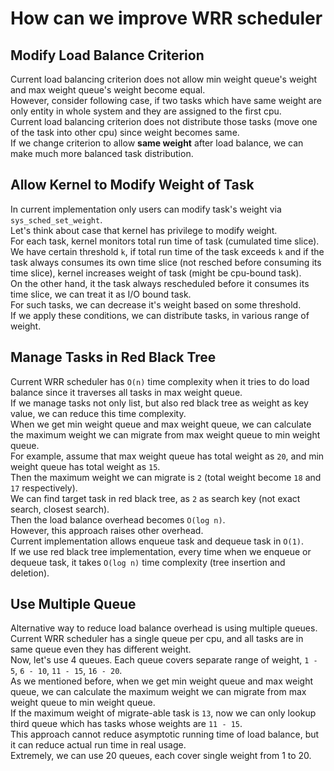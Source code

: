 # How can we improve WRR scheduler

## Modify Load Balance Criterion

Current load balancing criterion does not allow min weight queue's weight and max weight queue's weight become equal.  
However, consider following case, if two tasks which have same weight are only entity in whole system and they are assigned to the first cpu.  
Current load balancing criterion does not distribute those tasks (move one of the task into other cpu) since weight becomes same.  
If we change criterion to allow **same weight** after load balance, we can make much more balanced task distribution. 

## Allow Kernel to Modify Weight of Task

In current implementation only users can modify task's weight via `sys_sched_set_weight`.  
Let's think about case that kernel has privilege to modify weight.  
For each task, kernel monitors total run time of task (cumulated time slice).  
We have certain threshold `k`, if total run time of the task exceeds `k` and if the task always consumes its own time slice (not resched before consuming its time slice), kernel increases weight of task (might be cpu-bound task).  
On the other hand, it the task always rescheduled before it consumes its time slice, we can treat it as I/O bound task.  
For such tasks, we can decrease it's weight based on some threshold.  
If we apply these conditions, we can distribute tasks, in various range of weight.  

## Manage Tasks in Red Black Tree

Current WRR scheduler has `O(n)` time complexity when it tries to do load balance since it traverses all tasks in max weight queue.  
If we manage tasks not only list, but also red black tree as weight as key value, we can reduce this time complexity.  
When we get min weight queue and max weight queue, we can calculate the maximum weight we can migrate from max weight queue to min weight queue.  
For example, assume that max weight queue has total weight as `20`, and min weight queue has total weight as `15`.  
Then the maximum weight we can migrate is `2` (total weight become `18` and `17` respectively).  
We can find target task in red black tree, as `2` as search key (not exact search, closest search).  
Then the load balance overhead becomes `O(log n)`.  
However, this approach raises other overhead.  
Current implementation allows enqueue task and dequeue task in `O(1)`.  
If we use red black tree implementation, every time when we enqueue or dequeue task, it takes `O(log n)` time complexity (tree insertion and deletion).  

## Use Multiple Queue

Alternative way to reduce load balance overhead is using multiple queues.  
Current WRR scheduler has a single queue per cpu, and all tasks are in same queue even they has different weight.  
Now, let's use 4 queues. Each queue covers separate range of weight, `1 - 5`, `6 - 10`, `11 - 15`, `16 - 20`.  
As we mentioned before, when we get min weight queue and max weight queue, we can calculate the maximum weight we can migrate from max weight queue to min weight queue.  
If the maximum weight of migrate-able task is `13`, now we can only lookup third queue which has tasks whose weights are `11 - 15`.  
This approach cannot reduce asymptotic running time of load balance, but it can reduce actual run time in real usage.  
Extremely, we can use 20 queues, each cover single weight from 1 to 20.
